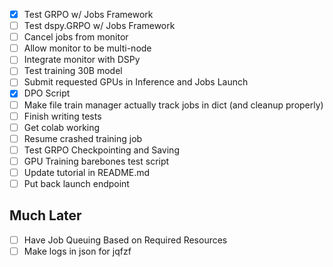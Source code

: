 - [x] Test GRPO w/ Jobs Framework
- [ ] Test dspy.GRPO w/ Jobs Framework
- [ ] Cancel jobs from monitor
- [ ] Allow monitor to be multi-node
- [ ] Integrate monitor with DSPy
- [ ] Test training 30B model
- [ ] Submit requested GPUs in Inference and Jobs Launch
- [x] DPO Script
- [ ] Make file train manager actually track jobs in dict (and cleanup properly)
- [ ] Finish writing tests
- [ ] Get colab working
- [ ] Resume crashed training job
- [ ] Test GRPO Checkpointing and Saving
- [ ] GPU Training barebones test script
- [ ] Update tutorial in README.md
- [ ] Put back launch endpoint

## Much Later
- [ ] Have Job Queuing Based on Required Resources
- [ ] Make logs in json for jqfzf
